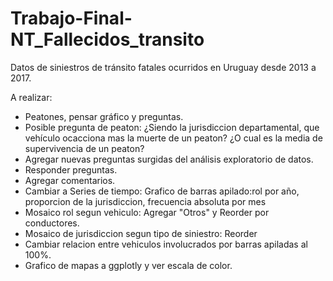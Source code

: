 # Trabajo-Final-NT_Fallecidos_transito
Datos de siniestros de tránsito fatales ocurridos en Uruguay desde 2013 a 2017.



A realizar:

- Peatones, pensar gráfico y preguntas.
- Posible pregunta de peaton: ¿Siendo la jurisdiccion departamental, que vehículo ocacciona mas la muerte de un peaton? ¿O cual es la media de supervivencia de un peaton?
- Agregar nuevas preguntas surgidas del análisis exploratorio de datos.
- Responder preguntas.
- Agregar comentarios.
- Cambiar a Series de tiempo: Grafico de barras apilado:rol por año, proporcion de la jurisdiccion, frecuencia absoluta por mes
- Mosaico rol segun vehiculo: Agregar "Otros" y Reorder por conductores.
- Mosaico de jurisdiccion segun tipo de siniestro: Reorder
- Cambiar relacion entre vehiculos involucrados por barras apiladas al 100%.
- Grafico de mapas a ggplotly y ver escala de color.
